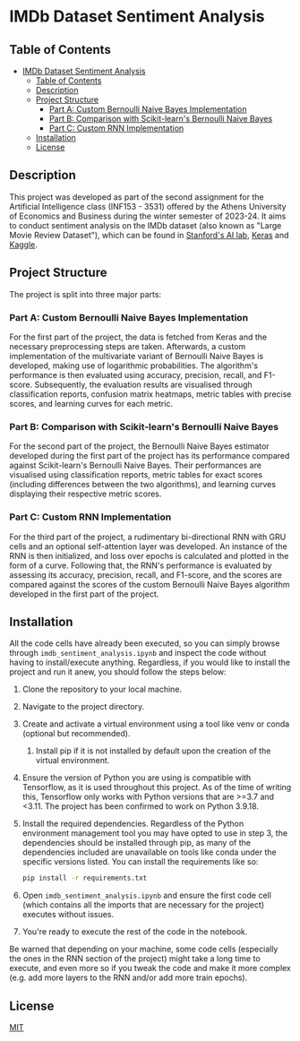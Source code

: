 # IMDb Dataset Sentiment Analysis

## Table of Contents

- [IMDb Dataset Sentiment Analysis](#imdb-dataset-sentiment-analysis)
  - [Table of Contents](#table-of-contents)
  - [Description](#description)
  - [Project Structure](#project-structure)
    - [Part A: Custom Bernoulli Naive Bayes Implementation](#part-a-custom-bernoulli-naive-bayes-implementation)
    - [Part B: Comparison with Scikit-learn's Bernoulli Naive Bayes](#part-b-comparison-with-scikit-learns-bernoulli-naive-bayes)
    - [Part C: Custom RNN Implementation](#part-c-custom-rnn-implementation)
  - [Installation](#installation)
  - [License](#license)

## Description

This project was developed as part of the second assignment for the Artificial Intelligence class (INF153 - 3531) offered by the Athens University of Economics and Business during the winter semester of 2023-24. It aims to conduct sentiment analysis on the IMDb dataset (also known as "Large Movie Review Dataset"), which can be found in [Stanford&#39;s AI lab](https://ai.stanford.edu/~amaas/data/sentiment/), [Keras](https://keras.io/api/datasets/imdb/) and [Kaggle](https://www.kaggle.com/datasets/lakshmi25npathi/imdb-dataset-of-50k-movie-reviews).

## Project Structure

The project is split into three major parts:

### Part A: Custom Bernoulli Naive Bayes Implementation

For the first part of the project, the data is fetched from Keras and the necessary preprocessing steps are taken. Afterwards, a custom implementation of the multivariate variant of Bernoulli Naive Bayes is developed, making use of logarithmic probabilities. The algorithm's performance is then evaluated using accuracy, precision, recall, and F1-score. Subsequently, the evaluation results are visualised through classification reports, confusion matrix heatmaps, metric tables with precise scores, and learning curves for each metric.

### Part B: Comparison with Scikit-learn's Bernoulli Naive Bayes

For the second part of the project, the Bernoulli Naive Bayes estimator developed during the first part of the project has its performance compared against Scikit-learn's Bernoulli Naive Bayes. Their performances are visualised using classification reports, metric tables for exact scores (including differences between the two algorithms), and learning curves displaying their respective metric scores.

### Part C: Custom RNN Implementation

For the third part of the project, a rudimentary bi-directional RNN with GRU cells and an optional self-attention layer was developed. An instance of the RNN is then initialized, and loss over epochs is calculated and plotted in the form of a curve. Following that, the RNN's performance is evaluated by assessing its accuracy, precision, recall, and F1-score, and the scores are compared against the scores of the custom Bernoulli Naive Bayes algorithm developed in the first part of the project.

## Installation

All the code cells have already been executed, so you can simply browse through `imdb_sentiment_analysis.ipynb` and inspect the code without having to install/execute anything. Regardless, if you would like to install the project and run it anew, you should follow the steps below:

1. Clone the repository to your local machine.
2. Navigate to the project directory.
3. Create and activate a virtual environment using a tool like venv or conda (optional but recommended).
   1. Install pip if it is not installed by default upon the creation of the virtual environment.
4. Ensure the version of Python you are using is compatible with Tensorflow, as it is used throughout this project. As of the time of writing this, Tensorflow only works with Python versions that are >=3.7 and \<3.11. The project has been confirmed to work on Python 3.9.18.
5. Install the required dependencies. Regardless of the Python environment management tool you may have opted to use in step 3, the dependencies should be installed through pip, as many of the dependencies included are unavailable on tools like conda under the specific versions listed. You can install the requirements like so:

   ```bash
   pip install -r requirements.txt
   ```

6. Open `imdb_sentiment_analysis.ipynb` and ensure the first code cell (which contains all the imports that are necessary for the project) executes without issues.
7. You're ready to execute the rest of the code in the notebook.

Be warned that depending on your machine, some code cells (especially the ones in the RNN section of the project) might take a long time to execute, and even more so if you tweak the code and make it more complex (e.g. add more layers to the RNN and/or add more train epochs).

## License

[MIT](https://choosealicense.com/licenses/mit/)
